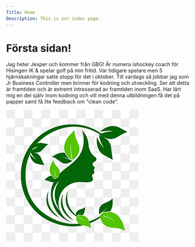 ```yaml
---
Title: Home
Description: This is our index page.
---
```


# Första sidan!

Jag heter Jesper och kommer från GBG! Är numera ishockey coach för Hisingen IK & spelar golf på min fritid. Var tidigare spelare men 5 hjärnskakningar satte stopp för det i oktober.
Till vardags så jobbar jag som Jr Business Controller men brinner för kodning och utveckling.
Ser att detta är framtiden och är extremt intresserad av framtiden inom SaaS.
Har lärt mig en del själv inom kodning och vill med denna utbildningen få det på papper samt få lite feedback om "clean code".

![nature_logo](themes/jesper/images/nature_logo.png)
